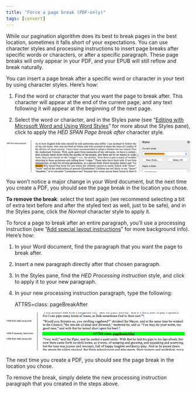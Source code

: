 ```yaml
---
title: "Force a page break (PDF-only)"
tags: [convert]
---
```

 
<html><body><section data-type="chapter" class="hsecchapter" data-hederis-type="hsecchapter" id="force-page-break" data-pi-attrs="id: force-page-break; data-tags: convert;" role="doc-chapter" data-tags="convert" data-author-name=" " data-book-title=" " title="Force a page break (PDF-only)"><p class="hblkp" data-hederis-type="hblkp" id="pP7ufuV3C">While our pagination algorithm does its best to break pages in the best location, sometimes it falls short of your expectations. You can use character styles and processing instructions to insert page breaks after specific words or characters, or after a specific paragraph. These page breaks will only appear in your PDF, and your EPUB will still reflow and break naturally.</p><section class="hwprsubsection" data-hederis-type="hwprsubsection" id="piEdl5Go5" data-type="subsection" title="Subsection 1"><p class="hblkp" data-hederis-type="hblkp" id="pP3KbaeW1">You can insert a page break after a specific word or character in your text by using character styles. Here&#8217;s how:</p><ol class="hwprnumlist" data-hederis-type="hwprnumlist" id="p4wNMSplF"><li class="hblkoli" data-hederis-type="hblkoli" id="lixG4wYErd"><p class="hblkoli" data-hederis-type="hblklip" id="pcptnyOLs">Find the word or character that you want the page to break after. This character will appear at the end of the current page, and any text following it will appear at the beginning of the next page.</p></li><li class="hblkoli" data-hederis-type="hblkoli" id="lizbDyubNA"><p class="hblkoli" data-hederis-type="hblklip" id="pJgmVkk6b">Select the word or character, and in the Styles pane (see &#8220;<a href="{% link _docs/fine-tune-styles.md %}" data-hederis-type="hspana" id="pSbQ500b1"><span class="Hyperlink" data-hederis-type="hspnspan" id="pX0rDjztN">Editing with Microsoft Word and Using Word Styles</span></a>&#8221; for more about the Styles pane), click to apply the <em data-hederis-type="hspanem" id="pMTxOWrnS">HED SPAN <em class="hspanem" data-hederis-type="hspanem" id="pTPNggPFV">Page break after </em></em>character style<em class="hspanem" data-hederis-type="hspanem" id="pVbKrLcQZ">.</em></p></li></ol><img data-hederis-type="hblkimg" class="hblkimg" id="pOcghQRlh" src="/images/forcecharbr.png" data-img-src="/images/forcecharbr.png"/><p class="hblkp" data-hederis-type="hblkp" id="pkQ6U4wXi">You won&#8217;t notice a major change in your Word document, but the next time you create a PDF, you should see the page break in the location you chose.</p><p class="hblkp" data-hederis-type="hblkp" id="prWRsA4AB"><strong data-hederis-type="hspanstrong" id="pREd6T0Vc">To remove the break</strong>: select the text again (we recommend selecting a bit of extra text before and after the styled text as well, just to be safe), and in the Styles pane, click the <em class="hspanem" data-hederis-type="hspanem" id="pOmDisLRl">Normal</em> character style to apply it.</p></section><section class="hwprsubsection" data-hederis-type="hwprsubsection" id="pqSnkidrA" data-type="subsection" title="Subsection 2"><p class="hblkp" data-hederis-type="hblkp" id="pZEeWi0bu">To force a page to break after an entire paragraph, you&#8217;ll use a processing instruction (see &#8220;<a href="{% link _docs/custom-design.md %}" data-hederis-type="hspana" id="p5xTrklnT"><span class="Hyperlink" data-hederis-type="hspnspan" id="pjwQfQ8NM">Add special layout instructions</span></a>&#8221; for more background info). Here&#8217;s how:</p><ol class="hwprnumlist" data-hederis-type="hwprnumlist" id="pldwrPDah"><li class="hblkoli" data-hederis-type="hblkoli" id="liOpyl2Mpe"><p class="hblkoli" data-hederis-type="hblklip" id="p7RR1jyqZ">In your Word document, find the paragraph that you want the page to break after.</p></li><li class="hblkoli" data-hederis-type="hblkoli" id="liVerLuyeL"><p class="hblkoli" data-hederis-type="hblklip" id="pJecbfNHZ">Insert a new paragraph directly after that chosen paragraph.</p></li><li class="hblkoli" data-hederis-type="hblkoli" id="liK1X5JdPu"><p class="hblkoli" data-hederis-type="hblklip" id="p7YBpQXQ1">In the Styles pane, find the <em class="hspanem" data-hederis-type="hspanem" id="pBXaXLJ7a">HED Processing instruction</em> style, and click to apply it to your new paragraph.</p></li><li class="hblkoli" data-hederis-type="hblkoli" id="liXXacguBt"><p class="hblkoli" data-hederis-type="hblklip" id="phuEZZtuq">In your new processing instruction paragraph, type the following:</p><div class="hwprliteral" data-hederis-type="hwprliteral" id="pBZlzqMvt" data-type="programlisting" role="doc-example"><p class="hblkp" data-hederis-type="hblkp" id="p1cW9iqfO">ATTRS=class: pageBreakAfter</p></div></li></ol><img data-hederis-type="hblkimg" class="hblkimg" id="p5eEsEV4R" src="/images/forcebr.png" data-img-src="/images/forcebr.png"/><p class="hblkp" data-hederis-type="hblkp" id="pGSmDbDdY">The next time you create a PDF, you should see the page break in the location you chose.</p><p class="hblkp" data-hederis-type="hblkp" id="pOlMUGmIu">To remove the break, simply delete the new processing instruction paragraph that you created in the steps above.</p></section></section></body></html>
